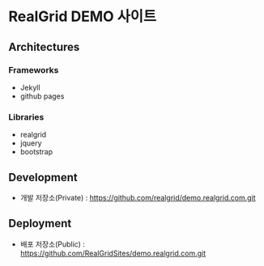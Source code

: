 # RealGrid DEMO 사이트

## Architectures

### Frameworks

- Jekyll
- github pages

### Libraries

- realgrid
- jquery
- bootstrap

## Development

- 개발 저장소(Private) : https://github.com/realgrid/demo.realgrid.com.git

## Deployment

- 배포 저장소(Public) : https://github.com/RealGridSites/demo.realgrid.com.git
